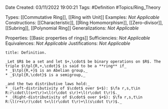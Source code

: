 <div class="topSpace"></div>

Date Created: 03/11/2022 19:00:21
Tags: #Definition #Topics/Ring_Theory

Types: [[Commutative Ring]], [[Ring with Unit]]
Examples: _Not Applicable_
Constructions: [[Characteristic]], [[Ring Homomorphism]], [[Zero-divisor]], [[Subring]], [[Polynomial Ring]]
Generalizations: _Not Applicable_

Properties: [[Basic properties of rings]]
Sufficiencies: _Not Applicable_
Equivalences: _Not Applicable_
Justifications: _Not Applicable_

``` ad-Definition
title: Definition.

_Let $R$ be a set and let $+,\cdot$ be binary operations on $R$. The triple $\tpl{R,+,\cdot}$ is said to be a **ring** if_
* _$\tpl{R,+}$ is an Abelian group,_
* _$\tpl{R,\cdot}$ is a semigroup,_

_and the two distributive laws hold:_
* _(Left-distributivity of $\cdot$ over $+$): $\fa r,s,t\in R:r\cdot\l(s+t\r)=\l(r\cdot s\r)+\l(r\cdot t\r)$._
* _(Right-distributivity of $\cdot$ over $+$): $\fa r,s,t\in R:\l(r+s\r)\cdot t=\l(r\cdot t\r)+\l(s\cdot t\r)$._

```
